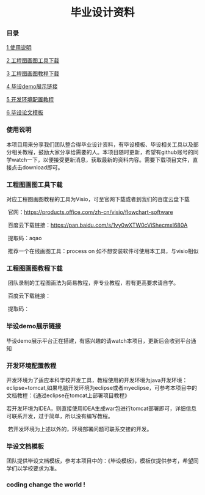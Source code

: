 <center><h1>毕业设计资料</h1></center>

### 目录

[1 使用说明](#1)

[2 工程图画图工具下载](#2)

[3 工程图画图教程下载](#3)

[4 毕设demo展示链接](#4)

[5 开发环境配置教程](#5)

[6 毕设论文模板](#6)



<h3 id="1">使用说明</h3>

​	本项目用来分享我们团队整合得毕业设计资料，有毕设模板、毕设相关工具以及部分相关教程，鼓励大家分享给需要的人。本项目随时更新，希望有github账号的同学watch一下，以便接受更新消息，获取最新的资料内容。需要下载项目文件，直接点击download即可。



<h3 id="2">工程图画图工具下载</h3>

​	对应工程图画图教程的工具为Visio，可至官网下载或者到我们的百度云盘下载

​	官网：https://products.office.com/zh-cn/visio/flowchart-software

​	百度云下载链接：https://pan.baidu.com/s/1vy0wXTW0cViShecmxI680A 

​	提取码：aqao

​	推荐一个在线画图工具：process on 如不想安装软件可使用本工具，与visio相似



<h3 id="3">工程图画图教程下载</h3>

​	团队录制的工程图画法为简易教程，非专业教程，若有更高要求请自学。

​	百度云下载链接：

​	提取码：



<h3 id="">毕设demo展示链接</h3>

​	毕设demo展示平台正在搭建，有感兴趣的请watch本项目，更新后会收到平台通知



<h3 id="5">开发环境配置教程</h3>

​	开发环境为了适应本科学校开发工具，教程使用的开发环境为java开发环境：eclipse+tomcat,如果电脑开发环境为eclipse或者myeclipse，可参考本项目中的文档教程：《通过eclipse在tomcat上部署项目教程》

​	若开发环境为IDEA，则直接使用IDEA生成war包进行tomcat部署即可，详细信息可联系开发，过于简单，所以没有编写教程。

​	若开发环境为上述以外的，环境部署问题可联系交接的开发。



<h3 id="6">毕设文档模板</h3>

​	团队提供毕设文档模板，参考本项目中的：《毕设模板》，模板仅提供参考，希望同学们以学校要求为准。

<h3>coding change the world !</h3>
